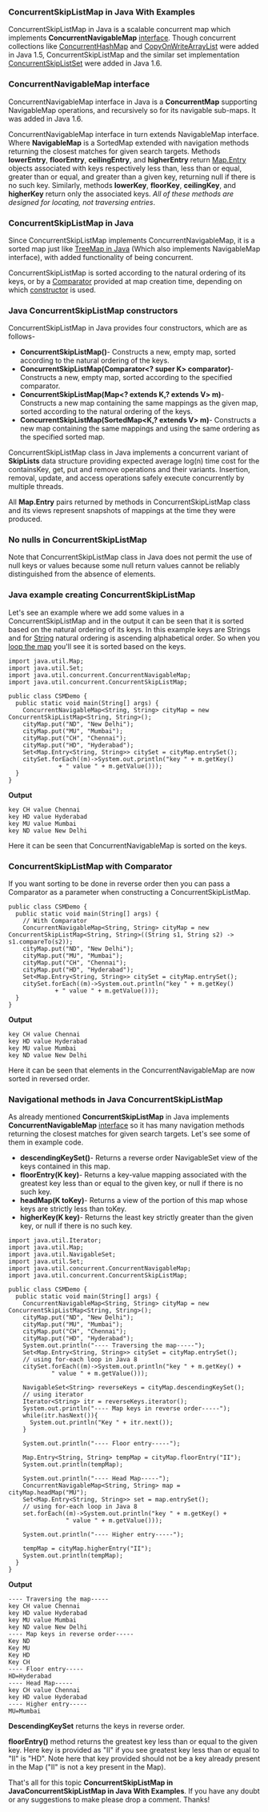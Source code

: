 ### ConcurrentSkipListMap in Java With Examples

ConcurrentSkipListMap in Java is a scalable concurrent map which implements **ConcurrentNavigableMap** [interface](https://www.netjstech.com/2015/05/interface-in-java.html). Though concurrent collections like [ConcurrentHashMap](https://www.netjstech.com/2016/01/concurrenthashmap-in-java.html) and [CopyOnWriteArrayList](https://www.netjstech.com/2016/01/copyonwritearraylist-in-java.html) were added in Java 1.5, ConcurrentSkipListMap and the similar set implementation [ConcurrentSkipListSet](https://www.netjstech.com/2016/03/concurrentskiplistset-in-java.html) were added in Java 1.6.

### ConcurrentNavigableMap interface

ConcurrentNavigableMap interface in Java is a **ConcurrentMap** supporting NavigableMap operations, and recursively so for its navigable sub-maps. It was added in Java 1.6.

ConcurrentNavigableMap interface in turn extends NavigableMap interface. Where **NavigableMap** is a SortedMap extended with navigation methods returning the closest matches for given search targets. Methods **lowerEntry**, **floorEntry**, **ceilingEntry**, and **higherEntry** return [Map.Entry](https://www.netjstech.com/2018/09/mapentry-interface-in-java.html) objects associated with keys respectively less than, less than or equal, greater than or equal, and greater than a given key, returning null if there is no such key. Similarly, methods **lowerKey**, **floorKey**, **ceilingKey**, and **higherKey** return only the associated keys. *All of these methods are designed for locating, not traversing entries*.

### ConcurrentSkipListMap in Java

Since ConcurrentSkipListMap implements ConcurrentNavigableMap, it is a sorted map just like [TreeMap in Java](https://www.netjstech.com/2015/11/treemap-in-java.html) (Which also implements NavigableMap interface), with added functionality of being concurrent.

ConcurrentSkipListMap is sorted according to the natural ordering of its keys, or by a [Comparator](https://www.netjstech.com/2015/10/difference-between-comparable-and-comparator-java.html) provided at map creation time, depending on which [constructor](https://www.netjstech.com/2015/04/constructor-in-java.html) is used.

### Java ConcurrentSkipListMap constructors

ConcurrentSkipListMap in Java provides four constructors, which are as follows-

- **ConcurrentSkipListMap()**- Constructs a new, empty map, sorted according to the natural ordering of the keys.
- **ConcurrentSkipListMap(Comparator<? super K> comparator)**- Constructs a new, empty map, sorted according to the specified comparator.
- **ConcurrentSkipListMap(Map<? extends K,? extends V> m)**- Constructs a new map containing the same mappings as the given map, sorted according to the natural ordering of the keys.
- **ConcurrentSkipListMap(SortedMap<K,? extends V> m)**- Constructs a new map containing the same mappings and using the same ordering as the specified sorted map.

ConcurrentSkipListMap class in Java implements a concurrent variant of **SkipLists** data structure providing expected average log(n) time cost for the containsKey, get, put and remove operations and their variants. Insertion, removal, update, and access operations safely execute concurrently by multiple threads.

All **Map.Entry** pairs returned by methods in ConcurrentSkipListMap class and its views represent snapshots of mappings at the time they were produced.

### No nulls in ConcurrentSkipListMap

Note that ConcurrentSkipListMap class in Java does not permit the use of null keys or values because some null return values cannot be reliably distinguished from the absence of elements.

### Java example creating ConcurrentSkipListMap

Let's see an example where we add some values in a ConcurrentSkipListMap and in the output it can be seen that it is sorted based on the natural ordering of its keys. In this example keys are Strings and for [String](https://www.netjstech.com/2016/07/string-in-java.html) natural ordering is ascending alphabetical order. So when you [loop the map](https://www.netjstech.com/2015/05/how-to-loop-iterate-hash-map-in-java.html) you'll see it is sorted based on the keys.

```
import java.util.Map;
import java.util.Set;
import java.util.concurrent.ConcurrentNavigableMap;
import java.util.concurrent.ConcurrentSkipListMap;

public class CSMDemo {
  public static void main(String[] args) {
    ConcurrentNavigableMap<String, String> cityMap = new ConcurrentSkipListMap<String, String>();
    cityMap.put("ND", "New Delhi");
    cityMap.put("MU", "Mumbai");
    cityMap.put("CH", "Chennai");
    cityMap.put("HD", "Hyderabad");
    Set<Map.Entry<String, String>> citySet = cityMap.entrySet();
    citySet.forEach((m)->System.out.println("key " + m.getKey() 
              + " value " + m.getValue()));
  }
}
```

**Output**

```
key CH value Chennai
key HD value Hyderabad
key MU value Mumbai
key ND value New Delhi
```

Here it can be seen that ConcurrentNavigableMap is sorted on the keys.

### ConcurrentSkipListMap with Comparator

If you want sorting to be done in reverse order then you can pass a Comparator as a parameter when constructing a ConcurrentSkipListMap.

```
public class CSMDemo {
  public static void main(String[] args) {
    // With Comparator
    ConcurrentNavigableMap<String, String> cityMap = new ConcurrentSkipListMap<String, String>((String s1, String s2) -> s1.compareTo(s2));
    cityMap.put("ND", "New Delhi");
    cityMap.put("MU", "Mumbai");
    cityMap.put("CH", "Chennai");
    cityMap.put("HD", "Hyderabad");
    Set<Map.Entry<String, String>> citySet = cityMap.entrySet();
    citySet.forEach((m)->System.out.println("key " + m.getKey() 
             + " value " + m.getValue()));
  }
}
```

**Output**

```
key CH value Chennai
key HD value Hyderabad
key MU value Mumbai
key ND value New Delhi
```

Here it can be seen that elements in the ConcurrentNavigableMap are now sorted in reversed order.

### Navigational methods in Java ConcurrentSkipListMap

As already mentioned **ConcurrentSkipListMap** in Java implements **ConcurrentNavigableMap** [interface](https://www.netjstech.com/2015/05/interface-in-java.html) so it has many navigation methods returning the closest matches for given search targets. Let's see some of them in example code.

- **descendingKeySet()**- Returns a reverse order NavigableSet view of the keys contained in this map.
- **floorEntry(K key)**- Returns a key-value mapping associated with the greatest key less than or equal to the given key, or null if there is no such key.
- **headMap(K toKey)**- Returns a view of the portion of this map whose keys are strictly less than toKey.
- **higherKey(K key)**- Returns the least key strictly greater than the given key, or null if there is no such key.

```
import java.util.Iterator;
import java.util.Map;
import java.util.NavigableSet;
import java.util.Set;
import java.util.concurrent.ConcurrentNavigableMap;
import java.util.concurrent.ConcurrentSkipListMap;

public class CSMDemo {
  public static void main(String[] args) {
    ConcurrentNavigableMap<String, String> cityMap = new ConcurrentSkipListMap<String, String>();
    cityMap.put("ND", "New Delhi");
    cityMap.put("MU", "Mumbai");
    cityMap.put("CH", "Chennai");
    cityMap.put("HD", "Hyderabad");
    System.out.println("---- Traversing the map-----");
    Set<Map.Entry<String, String>> citySet = cityMap.entrySet();
    // using for-each loop in Java 8
    citySet.forEach((m)->System.out.println("key " + m.getKey() + 
            " value " + m.getValue()));
        
    NavigableSet<String> reverseKeys = cityMap.descendingKeySet();
    // using iterator
    Iterator<String> itr = reverseKeys.iterator();
    System.out.println("---- Map keys in reverse order-----");
    while(itr.hasNext()){
      System.out.println("Key " + itr.next());
    }
        
    System.out.println("---- Floor entry-----");
    
    Map.Entry<String, String> tempMap = cityMap.floorEntry("II");
    System.out.println(tempMap);
        
    System.out.println("---- Head Map-----");
    ConcurrentNavigableMap<String, String> map = cityMap.headMap("MU");
    Set<Map.Entry<String, String>> set = map.entrySet();
    // using for-each loop in Java 8
    set.forEach((m)->System.out.println("key " + m.getKey() + 
                " value " + m.getValue()));
    
    System.out.println("---- Higher entry-----");
        
    tempMap = cityMap.higherEntry("II");
    System.out.println(tempMap);
  }
}
```

**Output**

```
---- Traversing the map-----
key CH value Chennai
key HD value Hyderabad
key MU value Mumbai
key ND value New Delhi
---- Map keys in reverse order-----
Key ND
Key MU
Key HD
Key CH
---- Floor entry-----
HD=Hyderabad
---- Head Map-----
key CH value Chennai
key HD value Hyderabad
---- Higher entry-----
MU=Mumbai
```

**DescendingKeySet** returns the keys in reverse order.

**floorEntry()** method returns the greatest key less than or equal to the given key. Here key is provided as "II" if you see greatest key less than or equal to "II" is "HD". Note here that key provided should not be a key already present in the Map ("II" is not a key present in the Map).

That's all for this topic **ConcurrentSkipListMap in JavaConcurrentSkipListMap in Java With Examples**. If you have any doubt or any suggestions to make please drop a comment. Thanks!